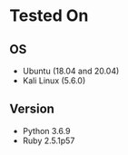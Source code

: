# Tested On

## OS
- Ubuntu (18.04 and 20.04)
- Kali Linux (5.6.0)

## Version
- Python 3.6.9
- Ruby 2.5.1p57

